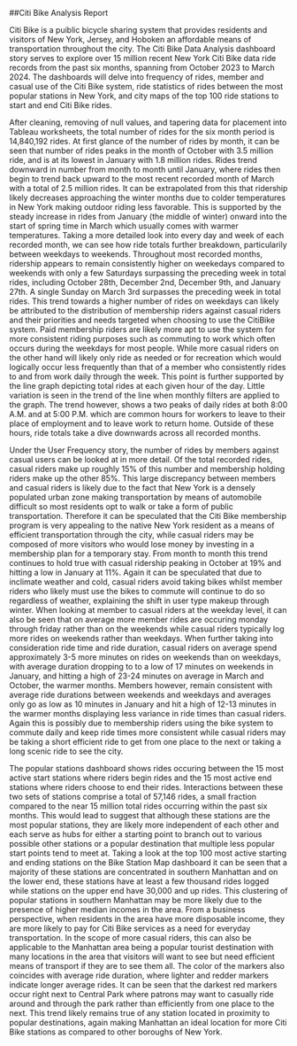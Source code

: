 ##Citi Bike Analysis Report

Citi Bike is a puiblic bicycle sharing system that provides residents and visitors of New York, Jersey, and Hoboken an affordable means of transportation throughout the city. The Citi Bike Data Analysis dashboard story serves to explore over 15 million recent New York Citi Bike data ride records from the past six months, spanning from October 2023 to March 2024. The dashboards will delve into frequency of rides, member and casual use of the Citi Bike system, ride statistics of rides between the most popular stations in New York, and city maps of the top 100 ride stations to start and end Citi Bike rides.

After cleaning, removing of null values, and tapering data for placement into Tableau worksheets, the total number of rides for the six month period is 14,840,192 rides. At first glance of the number of rides by month, it can be seen that number of rides peaks in the month of October with 3.5 million ride, and is at its lowest in January with 1.8 million rides. Rides trend downward in number from month to month until January, where rides then begin to trend back upward to the most recent recorded month of March with a total of 2.5 million rides. It can be extrapolated from this that ridership likely decreases approaching the winter months due to colder temperatures in New York making outdoor riding less favorable. This is supported by the steady increase in rides from January (the middle of winter) onward into the start of spring time in March which usually comes with warmer temperatures. Taking a more detailed look into every day and week of each recorded month, we can see how ride totals further breakdown, particularily between weekdays to weekends. Throughout most recorded months, ridership appears to remain consistently higher on weekedays compared to weekends with only a few Saturdays surpassing the preceding week in total rides, including October 28th, December 2nd, December 9th, and January 27th. A single Sunday on March 3rd surpasses the preceding week in total rides. This trend towards a higher number of rides on weekdays can likely be attributed to the distribution of membership riders against casual riders and their priorities and needs targeted when choosing to use the CitiBike system. Paid membership riders are likely more apt to use the system for more consistent riding purposes such as commuting to work which often occurs during the weekdays for most people. While more casual riders on the other hand will likely only ride as needed or for recreation which would logically occur less frequently than that of a member who consistently rides to and from work daily through the week. This point is further supported by the line graph depicting total rides at each given hour of the day. Little variation is seen in the trend of the line when monthly filters are applied to the graph. The trend however, shows a two peaks of daily rides at both 8:00 A.M. and at 5:00 P.M. which are common hours for workers to leave to their place of employment and to leave work to return home. Outside of these hours, ride totals take a dive downwards across all recorded months.

Under the User Frequency story, the number of rides by members against casual users can be looked at in more detail. Of the total recorded rides, casual riders make up roughly 15% of this number and membership holding riders make up the other 85%. This large discrepancy between members and casual riders is likely due to the fact that New York is a densely populated urban zone making transportation by means of automobile difficult so most residents opt to walk or take a form of public transportation. Therefore it can be speculated that the Citi Bike membership program is very appealing to the native New York resident as a means of efficient transportation through the city, while casual riders may be composed of more visitors who would lose money by investing in a membership plan for a temporary stay. From month to month this trend continues to hold true with casual ridership peaking in October at 19% and hitting a low in January at 11%. Again it can be speculated that due to inclimate weather and cold, casual riders avoid taking bikes whilst member riders who likely must use the bikes to commute will continue to do so regardless of weather, explaining the shift in user type makeup through winter. When looking at member to casual riders at the weekday level, it can also be seen that on average more member rides are occuring monday through friday rather than on the weekends while casual riders typically log more rides on weekends rather than weekdays. When further taking into consideration ride time and ride duration, casual riders on average spend approximately 3-5 more minutes on rides on weekends than on weekdays, with average duration dropping to to a low of 17 minutes on weekends in January, and hitting a high of 23-24 minutes on average in March and October, the warmer months. Members however, remain consistent with average ride durations between weekends and weekdays and averages only go as low as 10 minutes in January and hit a high of 12-13 minutes in the warmer months displaying less variance in ride times than casual riders. Again this is possibly due to membership riders using the bike system to commute daily and keep ride times more consistent while casual riders may be taking a short efficient ride to get from one place to the next or taking a long scenic ride to see the city. 

The popular stations dashboard shows rides occuring between the 15 most active start stations where riders begin rides and the 15 most active end stations where riders choose to end their rides. Interactions between these two sets of stations comprise a total of 57,146 rides, a small fraction compared to the near 15 million total rides occurring within the past six months. This would lead to suggest that although these stations are the most popular stations, they are likely more independent of each other and each serve as hubs for either a starting point to branch out to various possible other stations or a popular destination that multiple less popular start points tend to meet at. Taking a look at the top 100 most active starting and ending stations on the Bike Station Map dashboard it can be seen that a majority of these stations are concentrated in southern Manhattan and on the lower end, these stations have at least a few thousand rides logged while stations on the upper end have 30,000 and up rides. This clustering of popular stations in southern Manhattan may be more likely due to the presence of higher median incomes in the area. From a business perspective, when residents in the area have more disposable income, they are more likely to pay for Citi Bike services as a need for everyday transportation. In the scope of more casual riders, this can also be applicable to the Manhattan area being a popular tourist destination with many locations in the area that visitors will want to see but need efficient means of transport if they are to see them all. The color of the markers also coincides with average ride duration, where lighter and redder markers indicate longer average rides. It can be seen that the darkest red markers occur right next to Central Park where patrons may want to casually ride around and through the park rather than efficiently from one place to the next. This trend likely remains true of any station located in proximity to popular destinations, again making Manhattan an ideal location for more Citi Bike stations as compared to other boroughs of New York.